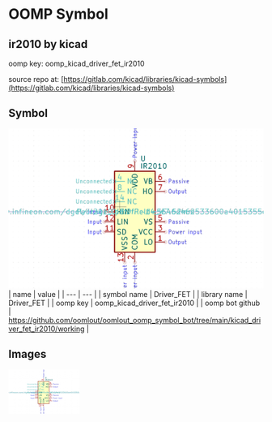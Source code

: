 # OOMP Symbol  
## ir2010  by kicad  
  
oomp key: oomp_kicad_driver_fet_ir2010  
  
source repo at: [https://gitlab.com/kicad/libraries/kicad-symbols](https://gitlab.com/kicad/libraries/kicad-symbols)  
## Symbol  
  
[![working.png](working_600.png)](working.png)  
| name | value | 
| --- | --- | 
| symbol name | Driver_FET | 
| library name | Driver_FET | 
| oomp key | oomp_kicad_driver_fet_ir2010 | 
| oomp bot github | https://github.com/oomlout/oomlout_oomp_symbol_bot/tree/main/kicad_driver_fet_ir2010/working | 
## Images  
  
[![working.png](working_140.png)](working.png)  
